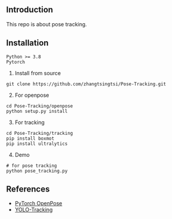 ## Introduction
This repo is about pose tracking.

## Installation
```
Python >= 3.8
Pytorch
```
1. Install from source
```
git clone https://github.com/zhangtsingtsi/Pose-Tracking.git
```
2. For openpose
```
cd Pose-Tracking/openpose
python setup.py install
```
3. For tracking
```
cd Pose-Tracking/tracking
pip install boxmot
pip install ultralytics
```
4. Demo
```
# for pose tracking
python pose_tracking.py
```

## References
* [PyTorch OpenPose](https://github.com/prasunroy/openpose-pytorch)
* [YOLO-Tracking](https://github.com/mikel-brostrom/yolo_tracking)
